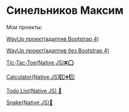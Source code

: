 # Синельников Максим
Мои проекты:

[WayUp проект(адаптив Bootstrap 4)](https://sinelnikov-web.github.io/WayUp/ "Провект WayUp")

[WayUp проект(адаптив без Bootstrap 4)](https://sinelnikov-web.github.io/WayUp(2)/ "Провект WayUp")

[Tic-Tac-Toe(Native JS)❌⭕](https://sinelnikov-web.github.io/tic_tac_toe/ "Провект WayUp")

[Calculator(Native JS):one::heavy_plus_sign::one:](https://sinelnikov-web.github.io/calculator/ "Провект WayUp")

[Todo List(Native JS) :memo:](https://sinelnikov-web.github.io/todo_list/ "Провект WayUp")

[Snake(Native JS)🐍](https://sinelnikov-web.github.io/snake/ "Провект WayUp")
